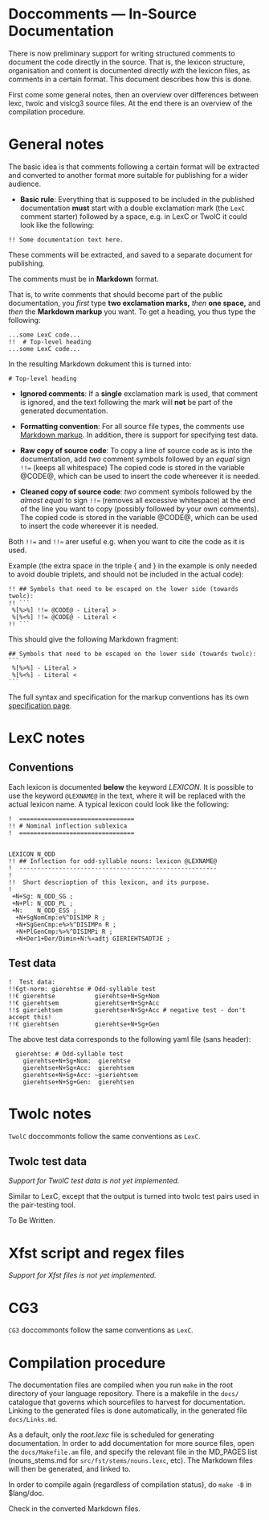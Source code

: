 # Doccomments — In-Source Documentation

There is now preliminary support for writing structured comments to document the
code directly in the source. That is, the lexicon structure, organisation and
content is documented directly *with* the lexicon files, as comments in a certain
format. This document describes how this is done.


First come some general notes, then an overview over differences between lexc, twolc and vislcg3 source files. At the end there is an overview of the compilation procedure.


# General notes


The basic idea is that comments following a certain format will be extracted and
converted to another format more suitable for publishing for a wider audience.


* **Basic rule**:  Everything that is supposed to be included in the published
 documentation **must** start with a double exclamation mark (the `LexC` comment starter) followed by a space,
 e.g. in LexC or TwolC it could look like the following:


```!! Some documentation text here.```


These comments will be extracted, and saved to a separate document for publishing.

The comments must be in **Markdown** format.

That is, to write comments that should become part of the public documentation, you *first* type **two exclamation marks,** *then* **one space,** and *then* the **Markdown markup** you want. To get a heading, you thus type the following:

```
...some LexC code...
!!  # Top-level heading
...some LexC code...
```

In the resulting Markdown dokument this is turned into:

```
# Top-level heading
```

* **Ignored comments**:  If a **single** exclamation mark is used, that comment is ignored,
    and the text following the mark will **not** be part of the generated documentation.


* **Formatting convention**:  For all source file types, the comments use
  [Markdown markup](https://www.markdownguide.org/cheat-sheet/). In addition, there is
support for specifying test data.


* **Raw copy of source code**:  To copy a line of source code as is into the
    documentation, add *two* comment symbols followed by an *equal* sign `!!=`
    (keeps all whitespace)
    The copied code is stored in the variable @CODE@, which can be used to insert
    the code whereever it is needed.

* **Cleaned copy of source code**: *two* comment symbols followed by the *almost
    equal* to sign `!!≈` (removes all excessive whitespace) at the
    end of the line you want to copy (possibly followed by your own comments).
    The copied code is stored in the variable @CODE@, which can be used to insert
    the code whereever it is needed.

Both `!!=` and `!!≈`  arer useful e.g. when you want to cite the code as it is used.

Example (the extra space in the triple { and } in the example is only needed to avoid double triplets, and should not be included in the actual code):

```
!! ## Symbols that need to be escaped on the lower side (towards twolc):
!! ```
 %[%>%] !!= @CODE@ - Literal >
 %[%<%] !!= @CODE@ - Literal <
!! ```
```

This should give the following Markdown fragment:


````
## Symbols that need to be escaped on the lower side (towards twolc):
```
 %[%>%] - Literal >
 %[%<%] - Literal <
```
````

The full syntax and specification for the markup conventions has its own [specification page](In-sourceDocumentationSpecification.html).

# LexC notes

## Conventions

Each lexicon is documented **below** the keyword *LEXICON*. It is possible to use the keyword `@LEXNAME@` in the text, where it will be replaced with the actual lexicon name. A typical lexicon could look like the following:

```
!  ================================
!! # Nominal inflection sublexica
!  ================================


LEXICON N_ODD
!! ## Inflection for odd-syllable nouns: lexicon @LEXNAME@
!  -------------------------------------------------------
! 
!!  Short descrioption of this lexicon, and its purpose.
! 
 +N+Sg: N_ODD_SG ;
 +N+Pl: N_ODD_PL ;
 +N:    N_ODD_ESS ;
  +N+SgNomCmp:e%^DISIMP R ;
  +N+SgGenCmp:e%>%^DISIMPn R ;
  +N+PlGenCmp:%>%^DISIMPi R ;
  +N+Der1+Der/Dimin+N:%»adtj GIERIEHTSADTJE ;
```

## Test data

```
!  Test data:
!!€gt-norm: gierehtse # Odd-syllable test
!!€ gierehtse           gierehtse+N+Sg+Nom
!!€ gierehtsem          gierehtse+N+Sg+Acc
!!$ gieriehtsem         gierehtse+N+Sg+Acc # negative test - don't accept this!
!!€ gierehtsen          gierehtse+N+Sg+Gen
```

The above test data corresponds to the following yaml file (sans header):

```
  gierehtse: # Odd-syllable test
    gierehtse+N+Sg+Nom:  gierehtse
    gierehtse+N+Sg+Acc:  gierehtsem
    gierehtse+N+Sg+Acc: ~gieriehtsem
    gierehtse+N+Sg+Gen:  gierehtsen
```

# Twolc notes

`TwolC` doccommonts follow the same conventions as `LexC`.

## Twolc test data

*Support for TwolC test data is not yet implemented.*

Similar to LexC, except that the output is turned into twolc test pairs used in the pair-testing tool.

To Be Written.

# Xfst script and regex files

*Support for Xfst files is not yet implemented.*

# CG3

`CG3` doccommonts follow the same conventions as `LexC`.

# Compilation procedure

The documentation files are compiled when you run `make` in the root directory of your language repository. There is a makefile in the `docs/` catalogue that governs which sourcefiles to harvest for documentation. Linking to the generated files is done automatically, in the generated file `docs/Links.md`.

As a default, only the *root.lexc* file is scheduled for generating documentation. In order to add documentation for more source files, open the `docs/Makefile.am`
file, and specify the relevant file in the MD_PAGES list (nouns_stems.md for
`src/fst/stems/nouns.lexc`, etc). The Markdown files will then be generated, and linked to.

In order to compile again (regardless of compilation status), do `make -B` in $lang/doc.

Check in the converted Markdown files.
